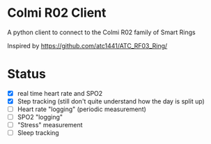 # Colmi R02 Client

A python client to connect to the Colmi R02 family of Smart Rings

Inspired by https://github.com/atc1441/ATC_RF03_Ring/


# Status

 - [x] real time heart rate and SPO2
 - [x] Step tracking (still don't quite understand how the day is split up)
 - [ ] Heart rate "logging" (periodic measurement)
 - [ ] SPO2 "logging"
 - [ ] "Stress" measurement
 - [ ] Sleep tracking
